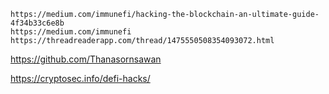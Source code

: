 
```
https://medium.com/immunefi/hacking-the-blockchain-an-ultimate-guide-4f34b33c6e8b
https://medium.com/immunefi
https://threadreaderapp.com/thread/1475550508354093072.html
```

https://github.com/Thanasornsawan

https://cryptosec.info/defi-hacks/

